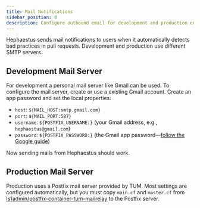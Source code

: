 ```yaml
---
title: Mail Notifications
sidebar_position: 8
description: Configure outbound email for development and production environments.
---
```


Hephaestus sends mail notifications to users when it automatically detects bad practices in pull requests. Development and production use different SMTP servers.

## Development Mail Server
For development a personal mail server like Gmail can be used.
To configure the mail server, create or use a existing Gmail account.
Create an app password and set the local properties:

- `host`: `${MAIL_HOST:smtp.gmail.com}`
- `port`: `${MAIL_PORT:587}`
- `username`: `${POSTFIX_USERNAME:}` (your Gmail address, e.g., `hephaestus@gmail.com`)
- `password`: `${POSTFIX_PASSWORD:}` (the Gmail app password—[follow the Google guide](https://support.google.com/mail/answer/185833?hl=en))

Now sending mails from Hephaestus should work.

## Production Mail Server
Production uses a Postfix mail server provided by TUM. Most settings are configured automatically, but you must copy `main.cf` and `master.cf` from [ls1admin/postfix-container-tum-mailrelay](https://github.com/ls1admin/postfix-container-tum-mailrelay) to the Postfix server.

